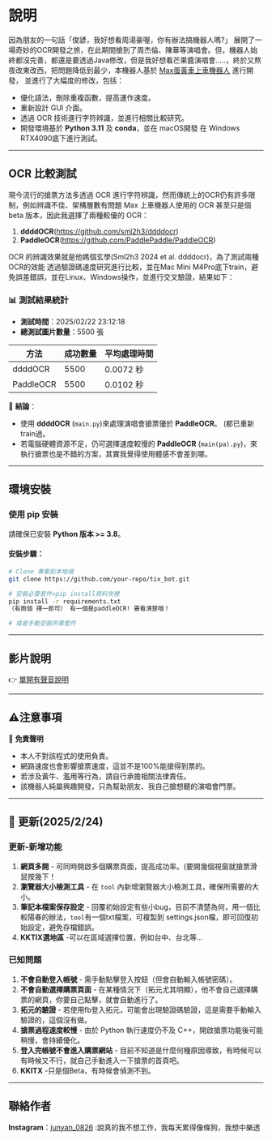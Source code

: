 # 說明
因為朋友的一句話「俊諺，我好想看周湯豪喔，你有辦法搞機器人嗎?」
展開了一場奇妙的OCR開發之旅，在此期間搶到了周杰倫、陳華等演唱會。但，機器人始終都沒完善，都還是要透過Java修改，但是我好想看芒果醬演唱會.....，終於又熬夜改東改西，把問題降低到最少，本機器人基於 [Max蛋黃車上車機器人](https://github.com/lovefirst02/tix_bot) 進行開發，
並進行了大幅度的修改，包括：
- 優化語法，刪除重複函數，提高運作速度。
- 重新設計 GUI 介面。
- 透過 OCR 技術進行字符辨識，並進行相關比較研究。
- 開發環境基於 **Python 3.11** 及 **conda**，並在 macOS開發 在 Windows RTX4090底下進行測試。
---
## OCR 比較測試

現今流行的搶票方法多透過 OCR 進行字符辨識，然而傳統上的OCR仍有許多限制，例如辨識不佳、架構層數有問題
Max 上車機器人使用的 OCR 甚至只是個 beta 版本，因此我選擇了兩種較優的 OCR：

1. **ddddOCR**(https://github.com/sml2h3/ddddocr)
2. **PaddleOCR**(https://github.com/PaddlePaddle/PaddleOCR)

OCR 的辨識效果就是他媽個玄學(Sml2h3 2024 et al. ddddocr)，為了測試兩種OCR的效能
透過驗證碼速度研究進行比較，並在Mac Mini M4Pro底下train，避免誤差錯誤，並在Linux、Windows操作，並進行交叉驗證，結果如下：
### 📊 測試結果統計

- **測試時間**：2025/02/22 23:12:18
- **總測試圖片數量**：5500 張

|  方法   | 成功數量 | 平均處理時間 |
|------------|----------|--------------|
| ddddOCR    | 5500     | 0.0072 秒    |
| PaddleOCR  | 5500     | 0.0102 秒    |

📌 **結論**：
- 使用 **ddddOCR** (`main.py`)來處理演唱會搶票優於 **PaddleOCR**。 (都已重新train過。
- 若電腦硬體資源不足，仍可選擇速度較慢的 **PaddleOCR** (`main(pa).py`)，來執行搶票也是不錯的方案，其實我覺得使用體感不會差到哪。

---

## 環境安裝

###  使用 pip 安裝
請確保已安裝 **Python 版本 >= 3.8**。

#### 安裝步驟：
```bash
# Clone 專案到本地端
git clone https://github.com/your-repo/tix_bot.git

# 安裝必要套件>pip install資料夾裡
pip install -r requirements.txt
（有兩個 擇一即可） 有一個是paddleOCR! 要看清楚哦！

# 或者手動安裝所需套件
```

---

##  影片說明

👉 [單開有聲音說明](https://www.youtube.com/watch?v=sXyOsXwPsKo)

---

## ⚠注意事項

📌 **免責聲明**
- 本人不對該程式的使用負責。
- 網路速度也會影響搶票速度，這並不是100%能搶得到票的。
- 若涉及黃牛、濫用等行為，請自行承擔相關法律責任。
- 該機器人純屬興趣開發，只為幫助朋友、我自己搶想聽的演唱會門票。

---
## 🔄 更新(2025/2/24)

### 更新-新增功能
1. **網頁多開** - 可同時開啟多個購票頁面，提高成功率。(要開幾個視窗就搶票滑鼠按幾下！
2. **瀏覽器大小檢測工具** - 在 `tool` 內新增瀏覽器大小檢測工具，確保所需要的大小。
3. **筆記本檔案保存設定** -  回覆初始設定有些小bug，目前不清楚為何，用一個比較陽春的辦法，`tool`有一個txt檔案，可複製到 settings.json檔，即可回復初始設定，避免存檔錯誤。
4.  **KKTIX選地區** -可以在區域選擇位置，例如台中、台北等... 

###  已知問題
1. **不會自動登入帳號** - 需手動點擊登入按鈕（但會自動輸入帳號密碼）。
2. **不會自動選擇購票頁面** - 在某種情況下（拓元尤其明顯），他不會自己選擇購票的網頁，你要自己點擊，就會自動進行了。
3. **拓元的驗證** -  若使用fb登入拓元，可能會出現驗證碼驗證，這是需要手動輸入驗證的，這個沒有做。
4. **搶票過程速度較慢** - 由於 Python 執行速度仍不及 C++，開啟搶票功能後可能稍慢，會持續優化。
5. **登入完帳號不會進入購票網站** - 目前不知道是什麼何種原因導致，有時候可以有時候又不行，就自己手動進入一下搶票的首頁吧。
6. **KKITX** -只是個Beta，有時候會偵測不到。 
---
## 聯絡作者
**Instagram**：[junyan_0826](https://www.instagram.com/junyan_0826)
:說真的我不想工作，我每天累得像條狗，我想中樂透
